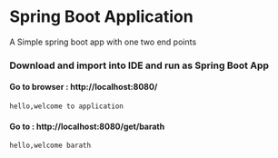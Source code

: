

# Spring Boot Application 

A Simple spring boot app with one two end points 


### Download and import into IDE and run as Spring Boot App 

#### Go to browser : http://localhost:8080/ 

`hello,welcome to application`


#### Go to : http://localhost:8080/get/barath

`hello,welcome barath `
